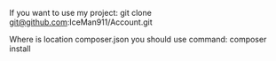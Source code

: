 If you want to use my project: git clone git@github.com:IceMan911/Account.git

Where is location composer.json you should use command: composer install 

